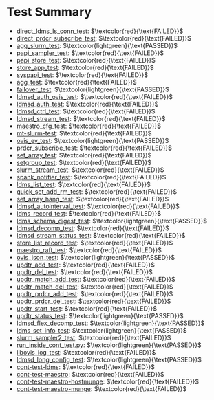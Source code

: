 Test Summary
============
* [direct_ldms_ls_conn_test](test-log/direct_ldms_ls_conn_test.log): $\textcolor{red}{\text{FAILED}}$
* [direct_prdcr_subscribe_test](test-log/direct_prdcr_subscribe_test.log): $\textcolor{red}{\text{FAILED}}$
* [agg_slurm_test](test-log/agg_slurm_test.log): $\textcolor{lightgreen}{\text{PASSED}}$
* [papi_sampler_test](test-log/papi_sampler_test.log): $\textcolor{red}{\text{FAILED}}$
* [papi_store_test](test-log/papi_store_test.log): $\textcolor{red}{\text{FAILED}}$
* [store_app_test](test-log/store_app_test.log): $\textcolor{red}{\text{FAILED}}$
* [syspapi_test](test-log/syspapi_test.log): $\textcolor{red}{\text{FAILED}}$
* [agg_test](test-log/agg_test.log): $\textcolor{red}{\text{FAILED}}$
* [failover_test](test-log/failover_test.log): $\textcolor{lightgreen}{\text{PASSED}}$
* [ldmsd_auth_ovis_test](test-log/ldmsd_auth_ovis_test.log): $\textcolor{red}{\text{FAILED}}$
* [ldmsd_auth_test](test-log/ldmsd_auth_test.log): $\textcolor{red}{\text{FAILED}}$
* [ldmsd_ctrl_test](test-log/ldmsd_ctrl_test.log): $\textcolor{red}{\text{FAILED}}$
* [ldmsd_stream_test](test-log/ldmsd_stream_test.log): $\textcolor{red}{\text{FAILED}}$
* [maestro_cfg_test](test-log/maestro_cfg_test.log): $\textcolor{red}{\text{FAILED}}$
* [mt-slurm-test](test-log/mt-slurm-test.log): $\textcolor{red}{\text{FAILED}}$
* [ovis_ev_test](test-log/ovis_ev_test.log): $\textcolor{lightgreen}{\text{PASSED}}$
* [prdcr_subscribe_test](test-log/prdcr_subscribe_test.log): $\textcolor{red}{\text{FAILED}}$
* [set_array_test](test-log/set_array_test.log): $\textcolor{red}{\text{FAILED}}$
* [setgroup_test](test-log/setgroup_test.log): $\textcolor{red}{\text{FAILED}}$
* [slurm_stream_test](test-log/slurm_stream_test.log): $\textcolor{red}{\text{FAILED}}$
* [spank_notifier_test](test-log/spank_notifier_test.log): $\textcolor{red}{\text{FAILED}}$
* [ldms_list_test](test-log/ldms_list_test.log): $\textcolor{red}{\text{FAILED}}$
* [quick_set_add_rm_test](test-log/quick_set_add_rm_test.log): $\textcolor{red}{\text{FAILED}}$
* [set_array_hang_test](test-log/set_array_hang_test.log): $\textcolor{red}{\text{FAILED}}$
* [ldmsd_autointerval_test](test-log/ldmsd_autointerval_test.log): $\textcolor{red}{\text{FAILED}}$
* [ldms_record_test](test-log/ldms_record_test.log): $\textcolor{red}{\text{FAILED}}$
* [ldms_schema_digest_test](test-log/ldms_schema_digest_test.log): $\textcolor{lightgreen}{\text{PASSED}}$
* [ldmsd_decomp_test](test-log/ldmsd_decomp_test.log): $\textcolor{red}{\text{FAILED}}$
* [ldmsd_stream_status_test](test-log/ldmsd_stream_status_test.log): $\textcolor{red}{\text{FAILED}}$
* [store_list_record_test](test-log/store_list_record_test.log): $\textcolor{red}{\text{FAILED}}$
* [maestro_raft_test](test-log/maestro_raft_test.log): $\textcolor{red}{\text{FAILED}}$
* [ovis_json_test](test-log/ovis_json_test.log): $\textcolor{lightgreen}{\text{PASSED}}$
* [updtr_add_test](test-log/updtr_add_test.log): $\textcolor{red}{\text{FAILED}}$
* [updtr_del_test](test-log/updtr_del_test.log): $\textcolor{red}{\text{FAILED}}$
* [updtr_match_add_test](test-log/updtr_match_add_test.log): $\textcolor{red}{\text{FAILED}}$
* [updtr_match_del_test](test-log/updtr_match_del_test.log): $\textcolor{red}{\text{FAILED}}$
* [updtr_prdcr_add_test](test-log/updtr_prdcr_add_test.log): $\textcolor{red}{\text{FAILED}}$
* [updtr_prdcr_del_test](test-log/updtr_prdcr_del_test.log): $\textcolor{red}{\text{FAILED}}$
* [updtr_start_test](test-log/updtr_start_test.log): $\textcolor{red}{\text{FAILED}}$
* [updtr_status_test](test-log/updtr_status_test.log): $\textcolor{lightgreen}{\text{PASSED}}$
* [ldmsd_flex_decomp_test](test-log/ldmsd_flex_decomp_test.log): $\textcolor{lightgreen}{\text{PASSED}}$
* [ldms_set_info_test](test-log/ldms_set_info_test.log): $\textcolor{lightgreen}{\text{PASSED}}$
* [slurm_sampler2_test](test-log/slurm_sampler2_test.log): $\textcolor{red}{\text{FAILED}}$
* [run_inside_cont_test.py](test-log/run_inside_cont_test.py.log): $\textcolor{lightgreen}{\text{PASSED}}$
* [libovis_log_test](test-log/libovis_log_test.log): $\textcolor{red}{\text{FAILED}}$
* [ldmsd_long_config_test](test-log/ldmsd_long_config_test.log): $\textcolor{lightgreen}{\text{PASSED}}$
* [cont-test-ldms](test-log/cont-test-ldms.log): $\textcolor{red}{\text{FAILED}}$
* [cont-test-maestro](test-log/cont-test-maestro.log): $\textcolor{red}{\text{FAILED}}$
* [cont-test-maestro-hostmunge](test-log/cont-test-maestro-hostmunge.log): $\textcolor{red}{\text{FAILED}}$
* [cont-test-maestro-munge](test-log/cont-test-maestro-munge.log): $\textcolor{red}{\text{FAILED}}$
